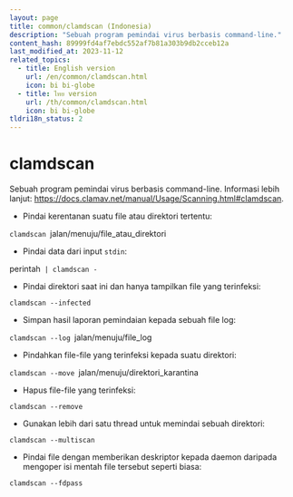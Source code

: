 ```yaml
---
layout: page
title: common/clamdscan (Indonesia)
description: "Sebuah program pemindai virus berbasis command-line."
content_hash: 89999fd4af7ebdc552af7b81a303b9db2cceb12a
last_modified_at: 2023-11-12
related_topics:
  - title: English version
    url: /en/common/clamdscan.html
    icon: bi bi-globe
  - title: ไทย version
    url: /th/common/clamdscan.html
    icon: bi bi-globe
tldri18n_status: 2
---
```

# clamdscan

Sebuah program pemindai virus berbasis command-line.
Informasi lebih lanjut: <https://docs.clamav.net/manual/Usage/Scanning.html#clamdscan>.

- Pindai kerentanan suatu file atau direktori tertentu:

`clamdscan `<span class="tldr-var badge badge-pill bg-dark-lm bg-white-dm text-white-lm text-dark-dm font-weight-bold">jalan/menuju/file_atau_direktori</span>

- Pindai data dari input `stdin`:

<span class="tldr-var badge badge-pill bg-dark-lm bg-white-dm text-white-lm text-dark-dm font-weight-bold">perintah</span>` | clamdscan -`

- Pindai direktori saat ini dan hanya tampilkan file yang terinfeksi:

`clamdscan --infected`

- Simpan hasil laporan pemindaian kepada sebuah file log:

`clamdscan --log `<span class="tldr-var badge badge-pill bg-dark-lm bg-white-dm text-white-lm text-dark-dm font-weight-bold">jalan/menuju/file_log</span>

- Pindahkan file-file yang terinfeksi kepada suatu direktori:

`clamdscan --move `<span class="tldr-var badge badge-pill bg-dark-lm bg-white-dm text-white-lm text-dark-dm font-weight-bold">jalan/menuju/direktori_karantina</span>

- Hapus file-file yang terinfeksi:

`clamdscan --remove`

- Gunakan lebih dari satu thread untuk memindai sebuah direktori:

`clamdscan --multiscan`

- Pindai file dengan memberikan deskriptor kepada daemon daripada mengoper isi mentah file tersebut seperti biasa:

`clamdscan --fdpass`
